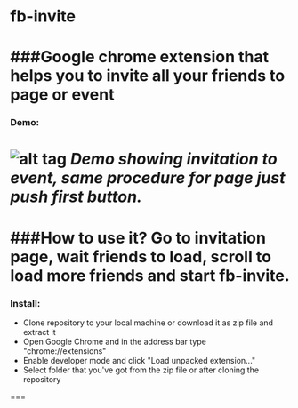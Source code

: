 # fb-invite
###Google chrome extension that helps you to invite all your friends to page or event
===
### Demo:
![alt tag](https://raw.githubusercontent.com/fr1sk/fb-invite/master/preview.gif)
___Demo showing invitation to event, same procedure for page just push first button.___
===
###How to use it?
Go to invitation page, wait friends to load, scroll to load more friends and start **fb-invite**.
===
### Install:
* Clone repository to your local machine or download it as zip file and extract it
* Open Google Chrome and in the address bar type "chrome://extensions"
* Enable developer mode and click "Load unpacked extension..."
* Select folder that you've got from the zip file or after cloning the repository

===

